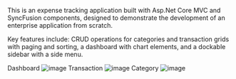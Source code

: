 This is an expense tracking application built with Asp.Net Core MVC and SyncFusion components, designed to demonstrate the development of an enterprise application from scratch.

Key features include: CRUD operations for categories and transaction grids with paging and sorting, a dashboard with chart elements, and a dockable sidebar with a side menu.

Dashboard
![image](https://github.com/yzj-jzy/Expense-Tracker/assets/80561240/97c56c11-594f-4f0d-82de-e3d5d4ad30f0)
Transaction
![image](https://github.com/yzj-jzy/Expense-Tracker/assets/80561240/d85c4450-649a-49de-8679-12645d35fceb)
Category
![image](https://github.com/yzj-jzy/Expense-Tracker/assets/80561240/6b55ce31-fcb4-41f5-bf5f-a9d2c4e44dd4)


